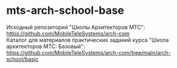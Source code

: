 # mts-arch-school-base
Исходный репозиторий "Школы Архитекторов МТС":  
https://github.com/MobileTeleSystems/arch-com  
Каталог для материалов практических заданий курса "Школа архитекторов МТС: Базовый":  
https://github.com/MobileTeleSystems/arch-com/tree/main/arch-school/basic
